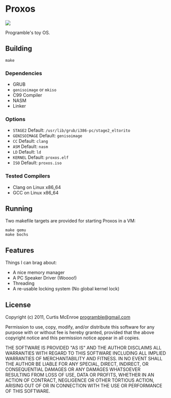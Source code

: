 Proxos
======
![](http://stillmaintained.com/programble/proxos.png)

Programble's toy OS.

## Building

    make

### Dependencies

  * GRUB
  * `genisoimage` or `mkiso`
  * C99 Compiler
  * NASM
  * Linker

### Options

  * `STAGE2` Default: `/usr/lib/grub/i386-pc/stage2_eltorito`
  * `GENISOIMAGE` Default: `genisoimage`
  * `CC` Default: `clang`
  * `ASM` Default: `nasm`
  * `LD` Default: `ld`
  * `KERNEL` Default: `proxos.elf`
  * `ISO` Default: `proxos.iso`

### Tested Compilers

  * Clang on Linux x86_64
  * GCC on Linux x86_64

## Running

Two makefile targets are provided for starting Proxos in a VM:

    make qemu
    make bochs

## Features

Things I can brag about:

  * A nice memory manager
  * A PC Speaker Driver (Woooo!)
  * Threading
  * A re-usable locking system (No global kernel lock)

## License

Copyright (c) 2011, Curtis McEnroe <programble@gmail.com>

Permission to use, copy, modify, and/or distribute this software for any
purpose with or without fee is hereby granted, provided that the above
copyright notice and this permission notice appear in all copies.

THE SOFTWARE IS PROVIDED "AS IS" AND THE AUTHOR DISCLAIMS ALL WARRANTIES
WITH REGARD TO THIS SOFTWARE INCLUDING ALL IMPLIED WARRANTIES OF
MERCHANTABILITY AND FITNESS. IN NO EVENT SHALL THE AUTHOR BE LIABLE FOR
ANY SPECIAL, DIRECT, INDIRECT, OR CONSEQUENTIAL DAMAGES OR ANY DAMAGES
WHATSOEVER RESULTING FROM LOSS OF USE, DATA OR PROFITS, WHETHER IN AN
ACTION OF CONTRACT, NEGLIGENCE OR OTHER TORTIOUS ACTION, ARISING OUT OF
OR IN CONNECTION WITH THE USE OR PERFORMANCE OF THIS SOFTWARE.
